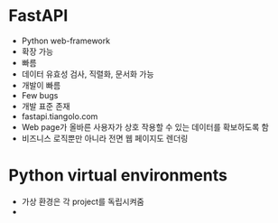 # FastAPI

- Python web-framework
- 확장 가능
- 빠름
- 데이터 유효성 검사, 직렬화, 문서화 가능
- 개발이 빠름
- Few bugs
- 개발 표준 존재
- fastapi.tiangolo.com
- Web page가 올바른 사용자가 상호 작용할 수 있는 데이터를 확보하도록 함
- 비즈니스 로직뿐만 아니라 전면 웹 페이지도 렌더링

# Python virtual environments

- 가상 환경은 각 project를 독립시켜줌
- 
